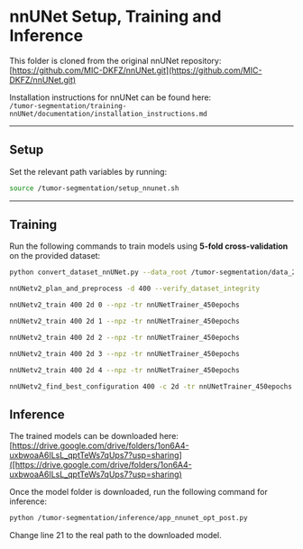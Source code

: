 # nnUNet Setup, Training and Inference

This folder is cloned from the original nnUNet repository:  
[https://github.com/MIC-DKFZ/nnUNet.git](https://github.com/MIC-DKFZ/nnUNet.git)

Installation instructions for nnUNet can be found here:  
`/tumor-segmentation/training-nnUNet/documentation/installation_instructions.md`

---

## Setup

Set the relevant path variables by running:

```bash
source /tumor-segmentation/setup_nnunet.sh
```

---

## Training

Run the following commands to train models using **5-fold cross-validation** on the provided dataset:

```bash
python convert_dataset_nnUNet.py --data_root /tumor-segmentation/data_2025 --output_dir /tumor-segmentation/nnUNet_raw
```

```bash
nnUNetv2_plan_and_preprocess -d 400 --verify_dataset_integrity
```

```bash
nnUNetv2_train 400 2d 0 --npz -tr nnUNetTrainer_450epochs
```

```bash
nnUNetv2_train 400 2d 1 --npz -tr nnUNetTrainer_450epochs
```

```bash
nnUNetv2_train 400 2d 2 --npz -tr nnUNetTrainer_450epochs
```

```bash
nnUNetv2_train 400 2d 3 --npz -tr nnUNetTrainer_450epochs
```

```bash
nnUNetv2_train 400 2d 4 --npz -tr nnUNetTrainer_450epochs
```

```bash
nnUNetv2_find_best_configuration 400 -c 2d -tr nnUNetTrainer_450epochs
```
## Inference

The trained models can be downloaded here: 
[https://drive.google.com/drive/folders/1on6A4-uxbwoaA6ILsL_qptTeWs7qUps7?usp=sharing]([https://drive.google.com/drive/folders/1on6A4-uxbwoaA6ILsL_qptTeWs7qUps7?usp=sharing)

Once the model folder is downloaded, run the following command for inference:
```bash
python /tumor-segmentation/inference/app_nnunet_opt_post.py
```
Change line 21 to the real path to the downloaded model.